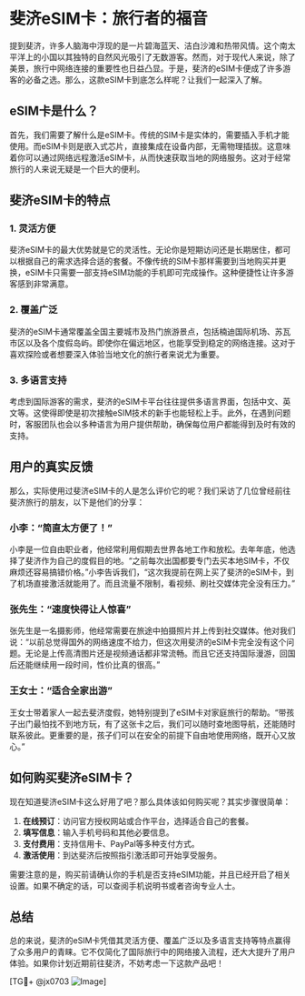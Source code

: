# 斐济eSIM卡：旅行者的福音

提到斐济，许多人脑海中浮现的是一片碧海蓝天、洁白沙滩和热带风情。这个南太平洋上的小国以其独特的自然风光吸引了无数游客。然而，对于现代人来说，除了美景，旅行中网络连接的重要性也日益凸显。于是，斐济的eSIM卡便成了许多游客的必备之选。那么，这款eSIM卡到底怎么样呢？让我们一起深入了解。

## eSIM卡是什么？

首先，我们需要了解什么是eSIM卡。传统的SIM卡是实体的，需要插入手机才能使用。而eSIM卡则是嵌入式芯片，直接集成在设备内部，无需物理插拔。这意味着你可以通过网络远程激活eSIM卡，从而快速获取当地的网络服务。这对于经常旅行的人来说无疑是一个巨大的便利。

## 斐济eSIM卡的特点

### 1. 灵活方便

斐济eSIM卡的最大优势就是它的灵活性。无论你是短期访问还是长期居住，都可以根据自己的需求选择合适的套餐。不像传统的SIM卡那样需要到当地购买并更换，eSIM卡只需要一部支持eSIM功能的手机即可完成操作。这种便捷性让许多游客感到非常满意。

### 2. 覆盖广泛

斐济的eSIM卡通常覆盖全国主要城市及热门旅游景点，包括楠迪国际机场、苏瓦市区以及各个度假岛屿。即使你在偏远地区，也能享受到稳定的网络连接。这对于喜欢探险或者想要深入体验当地文化的旅行者来说尤为重要。

### 3. 多语言支持

考虑到国际游客的需求，斐济的eSIM卡平台往往提供多语言界面，包括中文、英文等。这使得即使是初次接触eSIM技术的新手也能轻松上手。此外，在遇到问题时，客服团队也会以多种语言为用户提供帮助，确保每位用户都能得到及时有效的支持。

## 用户的真实反馈

那么，实际使用过斐济eSIM卡的人是怎么评价它的呢？我们采访了几位曾经前往斐济旅行的朋友，以下是他们的分享：

### 小李：“简直太方便了！”

小李是一位自由职业者，他经常利用假期去世界各地工作和放松。去年年底，他选择了斐济作为自己的度假目的地。“之前每次出国都要专门去买本地SIM卡，不仅麻烦还容易搞错价格。”小李告诉我们，“这次我提前在网上买了斐济的eSIM卡，到了机场直接激活就能用了。而且流量不限制，看视频、刷社交媒体完全没有压力。”

### 张先生：“速度快得让人惊喜”

张先生是一名摄影师，他经常需要在旅途中拍摄照片并上传到社交媒体。他对我们说：“以前总觉得国外的网络速度不给力，但这次用斐济的eSIM卡完全没有这个问题。无论是上传高清图片还是视频通话都非常流畅。而且它还支持国际漫游，回国后还能继续用一段时间，性价比真的很高。”

### 王女士：“适合全家出游”

王女士带着家人一起去斐济度假，她特别提到了eSIM卡对家庭旅行的帮助。“带孩子出门最怕找不到地方玩，有了这张卡之后，我们可以随时查地图导航，还能随时联系彼此。更重要的是，孩子们可以在安全的前提下自由地使用网络，既开心又放心。”

## 如何购买斐济eSIM卡？

现在知道斐济eSIM卡这么好用了吧？那么具体该如何购买呢？其实步骤很简单：

1. **在线预订**：访问官方授权网站或合作平台，选择适合自己的套餐。
2. **填写信息**：输入手机号码和其他必要信息。
3. **支付费用**：支持信用卡、PayPal等多种支付方式。
4. **激活使用**：到达斐济后按照指引激活即可开始享受服务。

需要注意的是，购买前请确认你的手机是否支持eSIM功能，并且已经开启了相关设置。如果不确定的话，可以查阅手机说明书或者咨询专业人士。

## 总结

总的来说，斐济的eSIM卡凭借其灵活方便、覆盖广泛以及多语言支持等特点赢得了众多用户的青睐。它不仅简化了国际旅行中的网络接入流程，还大大提升了用户体验。如果你计划近期前往斐济，不妨考虑一下这款产品吧！

[TG💪+ @jx0703 ![Image](https://github.com/user-attachments/assets/dbca1d08-cadb-493c-b0ec-ad6f7a83f270)]